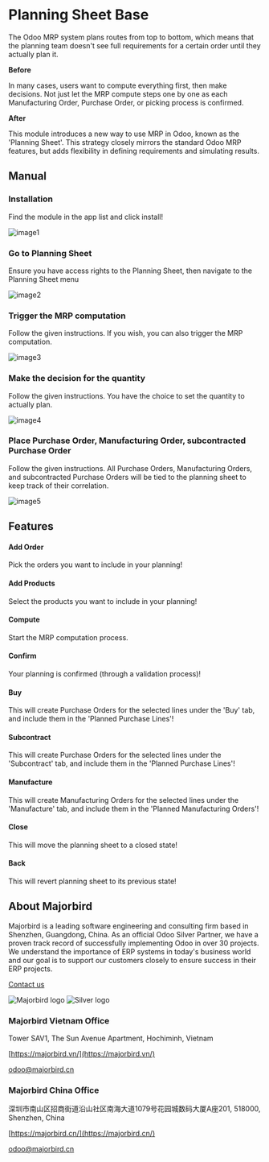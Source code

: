 # Planning Sheet Base 

The Odoo MRP system plans routes from top to bottom, which means that the planning team doesn't see full requirements for a certain order until they actually plan it.

**Before** 

 In many cases, users want to compute everything first, then make decisions. Not just let the MRP compute steps one by one as each Manufacturing Order, Purchase Order, or picking process is confirmed.

**After**
 
This module introduces a new way to use MRP in Odoo, known as the 'Planning Sheet'. This strategy closely mirrors the standard Odoo MRP features, but adds flexibility in defining requirements and simulating results.

## Manual

### Installation
Find the module in the app list and click install!

![image1](https://gitlab.com/mjb.customers/out/enroutebizz//raw/16.0/x_mjb_planning_sheet/static/description/image1.png?inline=false)
 
### Go to Planning Sheet
Ensure you have access rights to the Planning Sheet, then navigate to the Planning Sheet menu

![image2](https://gitlab.com/mjb.customers/out/enroutebizz//raw/16.0/x_mjb_planning_sheet/static/description/image2.png?inline=false)
 
### Trigger the MRP computation
Follow the given instructions. If you wish, you can also trigger the MRP computation.

![image3](https://gitlab.com/mjb.customers/out/enroutebizz//raw/16.0/x_mjb_planning_sheet/static/description/image3.png?inline=false)
 
### Make the decision for the quantity
Follow the given instructions. You have the choice to set the quantity to actually plan.

![image4](https://gitlab.com/mjb.customers/out/enroutebizz//raw/16.0/x_mjb_planning_sheet/static/description/image4.png?inline=false)
 
### Place Purchase Order, Manufacturing Order, subcontracted Purchase Order
Follow the given instructions. All Purchase Orders, Manufacturing Orders, and subcontracted Purchase Orders will be tied to the planning sheet to keep track of their correlation.

![image5](https://gitlab.com/mjb.customers/out/enroutebizz//raw/16.0/x_mjb_planning_sheet/static/description/image5.png?inline=false)
  
## Features

#### Add Order
Pick the orders you want to include in your planning!

#### Add Products
Select the products you want to include in your planning!

#### Compute
Start the MRP computation process.

#### Confirm
Your planning is confirmed (through a validation process)!

#### Buy
This will create Purchase Orders for the selected lines under the 'Buy' tab, and include them in the 'Planned Purchase Lines'!

#### Subcontract
This will create Purchase Orders for the selected lines under the 'Subcontract' tab, and include them in the 'Planned Purchase Lines'!

#### Manufacture
This will create Manufacturing Orders for the selected lines under the 'Manufacture' tab, and include them in the 'Planned Manufacturing Orders'!

#### Close
This will move the planning sheet to a closed state!

#### Back
This will revert planning sheet to its previous state!

## About Majorbird
Majorbird is a leading software engineering and consulting firm based in Shenzhen, Guangdong, China. As an official Odoo Silver Partner, we have a proven track record of successfully implementing Odoo in over 30 projects. We understand the importance of ERP systems in today's business world and our goal is to support our customers closely to ensure success in their ERP projects.

[Contact us](https://majorbird.cn/contactus)

![Majorbird logo](https://gitlab.com/mjb.customers/out/enroutebizz//raw/16.0/x_mjb_planning_sheet/static/description/logo.png?inline=false)
![Silver logo](https://gitlab.com/mjb.customers/out/enroutebizz//raw/16.0/x_mjb_planning_sheet/static/description/logo_silver.png?inline=false) 

### Majorbird Vietnam Office
Tower SAV1, The Sun Avenue Apartment, Hochiminh, Vietnam

[https://majorbird.vn/](https://majorbird.vn/)

[odoo@majorbird.cn](mailto:odoo@majorbird.cn?subject=VN%20MODULE%20Planning%20Sheet%20Base)

### Majorbird China Office 
深圳市南山区招商街道沿山社区南海大道1079号花园城数码大厦A座201, 518000, Shenzhen, China

[https://majorbird.cn/](https://majorbird.cn/)

[odoo@majorbird.cn](mailto:odoo@majorbird.cn?subject=CN%20MODULE%20Planning%20Sheet%20Base)
